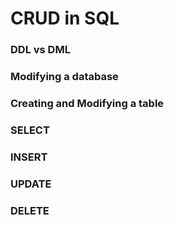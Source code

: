 # CRUD in SQL

### DDL vs DML

### Modifying a database

### Creating and Modifying a table

### SELECT

### INSERT

### UPDATE

### DELETE